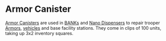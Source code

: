 # Armor Canister

[Armor Canisters](Armor_Canister.md) are used in
[BANKs](../weapons/Body_Armor_Nano_Kit.md) and
[Nano Dispensers](../weapons/Nano_Dispenser.md) to repair trooper
[Armors](../armor/index.md), [vehicles](category:_Vehicles.md) and base
facility stations. They come in clips of 100 units, taking up 3x2 inventory
squares.
